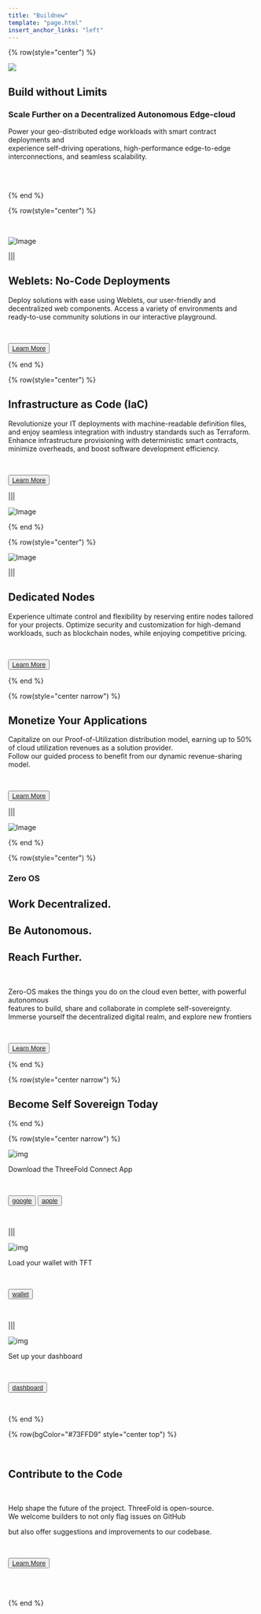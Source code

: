 ```yaml
---
title: "Buildnew"
template: "page.html"
insert_anchor_links: "left"
---
```


<!-- section 1  -->

{% row(style="center") %}

![](build.png#medium)

## Build without Limits 
### Scale Further on a Decentralized Autonomous Edge-cloud

Power your geo-distributed edge workloads with smart contract deployments and <br>
experience self-driving operations, high-performance edge-to-edge interconnections, and seamless scalability.

<br>
<br>


{% end %}

<!-- section 2  -->

{% row(style="center") %}

<br>

![Image](grid_people.jpeg#mx-auto)

|||

## Weblets: No-Code Deployments


Deploy solutions with ease using Weblets, our user-friendly and decentralized web components. Access a variety of environments and ready-to-use community solutions in our interactive playground.

<br>

<button> [Learn More](https://library.threefold.me/) </button>

{% end %}

<!-- section 3  -->

{% row(style="center") %}

## Infrastructure as Code (IaC)

Revolutionize your IT deployments with machine-readable definition files, and enjoy seamless integration with industry standards such as Terraform.  <br>
Enhance infrastructure provisioning with deterministic smart contracts, minimize overheads, and boost software development efficiency.

<br>

<button> [Learn More](https://library.threefold.me/) </button>


|||

![Image](grid_scaled.png#mx-auto)

{% end %}

{% row(style="center") %}

![Image](grid_new_internet.jpeg#mx-auto)

|||

## Dedicated Nodes

Experience ultimate control and flexibility by reserving entire nodes tailored for your projects.
Optimize security and customization for high-demand workloads, such as blockchain nodes, while enjoying competitive pricing.

<br>

<button> [Learn More](https://library.threefold.me/) </button>

{% end %}


<!-- section 4 -->

{% row(style="center narrow") %}

## Monetize Your Applications

Capitalize on our Proof-of-Utilization distribution model, earning up to 50% of cloud utilization revenues as a solution provider.<br>
 Follow our guided process to benefit from our dynamic revenue-sharing model.

<br>

<button> [Learn More](https://library.threefold.me/) </button>

|||

![Image](mockup1.png#medium)

{% end %}


{% row(style="center") %}

### Zero OS

## Work Decentralized.
## Be Autonomous.
## Reach Further.

<br>

Zero-OS makes the things you do on the cloud even better, with powerful autonomous <br>
features to build, share and collaborate in complete self-sovereignty. <br>Immerse yourself the decentralized digital realm, and explore new frontiers

<br>

<button>[Learn More](https://threefold.io)</button>

{% end %}

{% row(style="center narrow") %}

## Become Self Sovereign Today

{% end %}

{% row(style="center narrow") %}

![img](down.png#medium)

Download the ThreeFold Connect App

<br>

<button>[google](https://threefold.io)</button> <button>[apple](https://threefold.io)</button>

<br>

|||

![img](top.png#medium)


Load your wallet with TFT

<br>

<button>[wallet](https://threefold.io)</button>

<br>

|||

![img](st.png#medium)


Set up your dashboard

<br>

<button>[dashboard](https://threefold.io)</button>

<br>

{% end %}

{% row(bgColor="#73FFD9" style="center top") %}

<br>

## Contribute to the Code

<br>

Help shape the future of the project. ThreeFold is open-source. 
<br>
We welcome builders to not only flag issues on GitHub 
<br>

but also offer suggestions and improvements to our codebase.

<br>


<button>[Learn More](https://threefold.io)</button>

<br>
<br>


{% end %}
